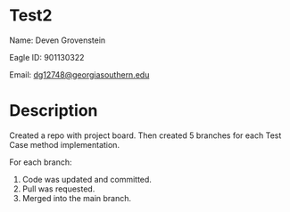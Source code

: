 # Test2
Name: Deven Grovenstein

Eagle ID: 901130322

Email: dg12748@georgiasouthern.edu

# Description
Created a repo with project board. Then created 5 branches for each Test Case method implementation.

For each branch: 
1. Code was updated and committed. 
2. Pull was requested. 
3. Merged into the main branch.
